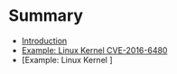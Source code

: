 # Summary

* [Introduction](README.md)
* [Example: Linux Kernel CVE-2016-6480](kernelexamples.md)
* [Example: Linux Kernel ]
